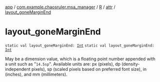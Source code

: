 [app](../../../index.md) / [com.example.chaosruler.msa_manager](../../index.md) / [R](../index.md) / [attr](index.md) / [layout_goneMarginEnd](.)

# layout_goneMarginEnd

`static val layout_goneMarginEnd: `[`Int`](https://kotlinlang.org/api/latest/jvm/stdlib/kotlin/-int/index.html)
`static val layout_goneMarginEnd: `[`Int`](https://kotlinlang.org/api/latest/jvm/stdlib/kotlin/-int/index.html)

May be a dimension value, which is a floating point number appended with a unit such as "`14.5sp`". Available units are: px (pixels), dp (density-independent pixels), sp (scaled pixels based on preferred font size), in (inches), and mm (millimeters).

